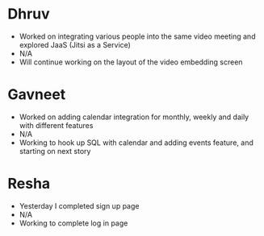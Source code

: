 # Dhruv

- Worked on integrating various people into the same video meeting and explored JaaS (Jitsi as a Service)
- N/A
- Will continue working on the layout of the video embedding screen

# Gavneet

- Worked on adding calendar integration for monthly, weekly and daily with different features
- N/A
- Working to hook up SQL with calendar and adding events feature, and starting on next story 

# Resha

- Yesterday I completed sign up page
- N/A
- Working to complete log in page